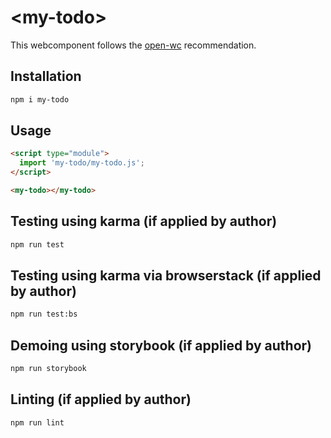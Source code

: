 # \<my-todo>

This webcomponent follows the [open-wc](https://github.com/open-wc/open-wc) recommendation.

## Installation
```bash
npm i my-todo
```

## Usage
```html
<script type="module">
  import 'my-todo/my-todo.js';
</script>

<my-todo></my-todo>
```

## Testing using karma (if applied by author)
```bash
npm run test
```

## Testing using karma via browserstack (if applied by author)
```bash
npm run test:bs
```

## Demoing using storybook (if applied by author)
```bash
npm run storybook
```

## Linting (if applied by author)
```bash
npm run lint
```
